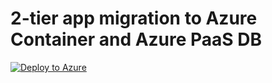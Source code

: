 # 2-tier app migration to Azure Container and Azure PaaS DB

[![Deploy to Azure](http://azuredeploy.net/deploybutton.png)](https://portal.azure.com/#create/Microsoft.Template/uri/https%3A%2F%2Fraw.githubusercontent.com%2Fwmhussain%2Ftwo-tier-app-migration-containers%2Fmaster%2Fazuredeploy.json)

